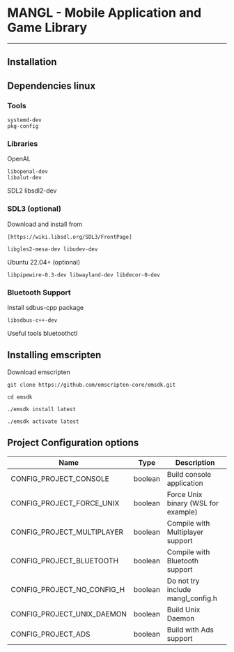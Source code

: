 # MANGL - Mobile Application and Game Library
---

## Installation


## Dependencies linux

### Tools

    systemd-dev
    pkg-config


### Libraries

OpenAL

    libopenal-dev
    libalut-dev


SDL2
    libsdl2-dev




### SDL3 (optional)

Download and install from

    [https://wiki.libsdl.org/SDL3/FrontPage]

    libgles2-mesa-dev libudev-dev


Ubuntu 22.04+ (optional)

    libpipewire-0.3-dev libwayland-dev libdecor-0-dev

### Bluetooth Support

Install sdbus-cpp package

    libsdbus-c++-dev

Useful tools
    bluetoothctl    


## Installing emscripten 

Download emscripten

    git clone https://github.com/emscripten-core/emsdk.git

    cd emsdk

    ./emsdk install latest

    ./emsdk activate latest


## Project Configuration options

| Name                       | Type    | Description                         |
|----------------------------|---------|-------------------------------------|
| CONFIG_PROJECT_CONSOLE     | boolean | Build console application           |
| CONFIG_PROJECT_FORCE_UNIX  | boolean | Force Unix binary (WSL for example) |
| CONFIG_PROJECT_MULTIPLAYER | boolean | Compile with Multiplayer support    |
| CONFIG_PROJECT_BLUETOOTH   | boolean | Compile with Bluetooth support      |
| CONFIG_PROJECT_NO_CONFIG_H | boolean | Do not try include mangl_config.h   |
| CONFIG_PROJECT_UNIX_DAEMON | boolean | Build Unix Daemon                   |
| CONFIG_PROJECT_ADS         | boolean | Build with Ads support              |

